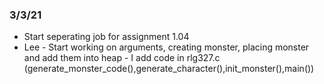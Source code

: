 ### 3/3/21
* Start seperating job for assignment 1.04
* Lee -  Start working on arguments, creating monster, placing monster and add them into heap
      - I add code in rlg327.c (generate_monster_code(),generate_character(),init_monster(),main()) 
      